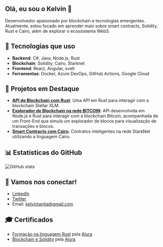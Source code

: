 ## Olá, eu sou o Kelvin 👋

Desenvolvedor apaixonado por blockchain e tecnologias emergentes. Atualmente, estou focado em aprender mais sobre smart contracts, Solidity, Rust e Cairo, além de explorar o ecossistema Web3.


## 🚀 Tecnologias que uso

- **Backend**: C#, Java, Node.js, Rust
- **Blockchain**: Solidity, Cairo, Starknet
- **Frontend**: React, Angular, svelt
- **Ferramentas**: Docker, Azure DevOps, GitHub Actions, Google Cloud

## 🌟 Projetos em Destaque

- [**API de Blockchain com Rust**](https://github.com/kelvintanita/dojo-stellar): Uma API em Rust para interagir com a blockchain Stellar XLM.
- [**Explorador de Blockchain na rede BITCOIN**](https://github.com/kelvintanita/DOJO-NearX-Bitcoin): API desenvolvida em Node.js e Rust para interagir com a blockchain Bitcoin, acompanhada de um Front-End que simula um explorador de blocos para visualização de transações e blocos.
- [**Smart Contracts com Cairo**](https://github.com/kelvintanita/starknet-workshop-frontend): Contratos inteligentes na rede StarkNet utilizando a linguagem Cairo.

## 📊 Estatísticas do GitHub

![GitHub stats](https://github-readme-stats.vercel.app/api?username=kelvintanita&show_icons=true&count_private=true&theme=transparent)

## 📱 Vamos nos conectar!

- [LinkedIn](https://www.linkedin.com/in/kelvintanita)
- [Twitter](https://twitter.com/kelvintanita)
- Email: kelvintanita@gmail.com

## 🎓 Certificados

- [Formação na linguagem Rust](https://cursos.alura.com.br/degree/certificate/0532fe8d-5ad0-41cc-aadf-1a93200c88d2?lang) pela [Alura](https://www.alura.com.br/)
- [Blockchain e Solidity](https://cursos.alura.com.br/certificate/26bdf311-76a9-4d60-94a1-521ae55d257d?lang) pela [Alura](https://www.alura.com.br/)
